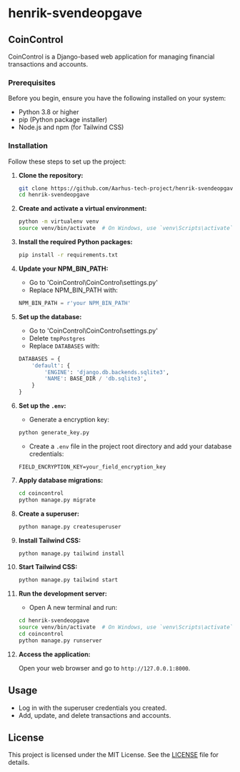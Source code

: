 # henrik-svendeopgave

## CoinControl

CoinControl is a Django-based web application for managing financial transactions and accounts.

### Prerequisites

Before you begin, ensure you have the following installed on your system:

- Python 3.8 or higher
- pip (Python package installer)
- Node.js and npm (for Tailwind CSS)

### Installation

Follow these steps to set up the project:

1. **Clone the repository:**

    ```sh
    git clone https://github.com/Aarhus-tech-project/henrik-svendeopgave.git
    cd henrik-svendeopgave
    ```

2. **Create and activate a virtual environment:**

    ```sh
    python -m virtualenv venv
    source venv/bin/activate  # On Windows, use `venv\Scripts\activate`
    ```

3. **Install the required Python packages:**

    ```sh
    pip install -r requirements.txt
    ```

4. **Update your NPM_BIN_PATH:**

    - Go to 'CoinControl\CoinControl\settings.py'
    - Replace NPM_BIN_PATH with:

    ```py
    NPM_BIN_PATH = r'your NPM_BIN_PATH'
    ```

5. **Set up the database:**

    - Go to 'CoinControl\CoinControl\settings.py'
    - Delete `tmpPostgres`
    - Replace `DATABASES` with:

    ```py
    DATABASES = {
        'default': {
            'ENGINE': 'django.db.backends.sqlite3',
            'NAME': BASE_DIR / 'db.sqlite3',
        }
    }
    ```

6. **Set up the `.env`:**

    - Generate a encryption key:

    ```sh
    python generate_key.py
    ```

    - Create a `.env` file in the project root directory and add your database credentials:

    ```env
    FIELD_ENCRYPTION_KEY=your_field_encryption_key
    ```

7. **Apply database migrations:**

    ```sh
    cd coincontrol
    python manage.py migrate
    ```

8. **Create a superuser:**

    ```sh
    python manage.py createsuperuser
    ```

9. **Install Tailwind CSS:**

    ```sh
    python manage.py tailwind install
    ```

10. **Start Tailwind CSS:**

    ```sh
    python manage.py tailwind start
    ```

11. **Run the development server:**

    - Open A new terminal and run:

    ```sh
    cd henrik-svendeopgave
    source venv/bin/activate  # On Windows, use `venv\Scripts\activate`
    cd coincontrol
    python manage.py runserver
    ```

12. **Access the application:**

    Open your web browser and go to `http://127.0.0.1:8000`.

## Usage

- Log in with the superuser credentials you created.
- Add, update, and delete transactions and accounts.

## License

This project is licensed under the MIT License. See the [LICENSE](LICENSE) file for details.
